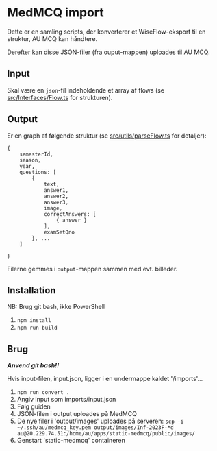 # MedMCQ import

Dette er en samling scripts, der konverterer et WiseFlow-eksport til en struktur, AU MCQ kan håndtere.

Derefter kan disse JSON-filer (fra ouput-mappen) uploades til AU MCQ.

## Input

Skal være en `json`-fil indeholdende et array af flows (se [src/Interfaces/Flow.ts](src/interfaces/Flow.ts) for strukturen).

## Output

Er en graph af følgende struktur (se [src/utils/parseFlow.ts](src/utils/parseFlow.ts) for detaljer):

```
{
    semesterId,
    season,
    year,
    questions: [
        {
            text,
            answer1,
            answer2,
            answer3,
            image,
            correctAnswers: [
                { answer }
            ],
            examSetQno
        }, ... 
    ]

}
```

Filerne gemmes i `output`-mappen sammen med evt. billeder.

## Installation
NB: Brug git bash, ikke PowerShell
1. `npm install`
2. `npm run build`


## Brug
***Anvend git bash!!***

Hvis input-filen, input.json, ligger i en undermappe kaldet '/imports'...
1. `npm run convert .`
2. Angiv input som imports/input.json
3. Følg guiden
4. JSON-filen i output uploades på MedMCQ
5. De nye filer i 'output/images' uploades på serveren: `scp -i ~/.ssh/au/medmcq_key.pem output/images/Inf-2023F-*d au@20.229.74.51:/home/au/apps/static-medmcq/public/images/`
6. Genstart 'static-medmcq' containeren